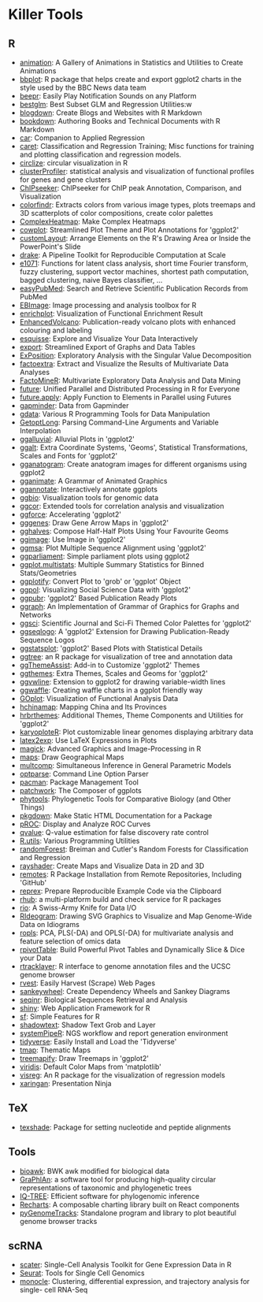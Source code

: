 # Killer Tools

## R

* [animation](https://cran.r-project.org/web/packages/animation/index.html): A Gallery of Animations in Statistics and Utilities to Create Animations
* [bbplot](https://github.com/bbc/bbplot): R package that helps create and export ggplot2 charts in the style used by the BBC News data team
* [beepr](https://cran.r-project.org/web/packages/beepr/index.html): Easily Play Notification Sounds on any Platform
* [bestglm](https://cran.r-project.org/web/packages/bestglm/index.html): Best Subset GLM and Regression Utilities:w
* [blogdown](https://cran.r-project.org/web/packages/blogdown/index.html): Create Blogs and Websites with R Markdown
* [bookdown](https://cran.rstudio.com/web/packages/bookdown/index.html): Authoring Books and Technical Documents with R Markdown
* [car](https://cran.r-project.org/web/packages/car/index.html): Companion to Applied Regression
* [caret](https://cran.r-project.org/web/packages/caret/index.html): Classification and Regression Training; Misc functions for training and plotting classification and regression models.
* [circlize](https://github.com/jokergoo/circlize): circular visualization in R
* [clusterProfiler](https://bioconductor.org/packages/release/bioc/html/clusterProfiler.html): statistical analysis and visualization of functional profiles for genes and gene clusters
* [ChIPseeker](https://www.bioconductor.org/packages/release/bioc/html/ChIPseeker.html): ChIPseeker for ChIP peak Annotation, Comparison, and Visualization
* [colorfindr](https://github.com/zumbov2/colorfindr): Extracts colors from various image types, plots treemaps and 3D scatterplots of color compositions, create color palettes
* [ComplexHeatmap](http://bioconductor.org/packages/release/bioc/html/ComplexHeatmap.html): Make Complex Heatmaps
* [cowplot](https://cran.r-project.org/web/packages/cowplot/index.html): Streamlined Plot Theme and Plot Annotations for 'ggplot2'
* [customLayout](https://cran.r-project.org/web/packages/customLayout/index.html): Arrange Elements on the R's Drawing Area or Inside the PowerPoint's Slide
* [drake](https://cran.r-project.org/web/packages/drake/index.html): A Pipeline Toolkit for Reproducible Computation at Scale
* [e1071](https://cran.r-project.org/web/packages/e1071/index.html): Functions for latent class analysis, short time Fourier transform, fuzzy clustering, support vector machines, shortest path computation, bagged clustering, naive Bayes classifier, ...
* [easyPubMed](https://cran.r-project.org/web/packages/easyPubMed/index.html): Search and Retrieve Scientific Publication Records from PubMed
* [EBImage](https://bioconductor.org/packages/release/bioc/html/EBImage.html): Image processing and analysis toolbox for R
* [enrichplot](https://bioconductor.org/packages/release/bioc/html/enrichplot.html): Visualization of Functional Enrichment Result
* [EnhancedVolcano](https://bioconductor.org/packages/release/bioc/html/EnhancedVolcano.html): Publication-ready volcano plots with enhanced colouring and labeling
* [esquisse](https://cran.r-project.org/web/packages/esquisse/index.html): Explore and Visualize Your Data Interactively
* [export](https://cran.r-project.org/web/packages/export/index.html): Streamlined Export of Graphs and Data Tables
* [ExPosition](https://cran.r-project.org/web/packages/ExPosition/index.html): Exploratory Analysis with the Singular Value Decomposition
* [factoextra](https://cran.r-project.org/web/packages/factoextra/index.html): Extract and Visualize the Results of Multivariate Data Analyses
* [FactoMineR](https://cran.r-project.org/web/packages/FactoMineR/index.html): Multivariate Exploratory Data Analysis and Data Mining
* [future](https://cran.r-project.org/web/packages/future/index.html): Unified Parallel and Distributed Processing in R for Everyone
* [future.apply](https://cran.r-project.org/web/packages/future.apply/index.html): Apply Function to Elements in Parallel using Futures
* [gapminder](https://cran.r-project.org/web/packages/gapminder/index.html): Data from Gapminder
* [gdata](https://cran.r-project.org/web/packages/gdata/index.html): Various R Programming Tools for Data Manipulation
* [GetoptLong](https://cran.r-project.org/web/packages/GetoptLong/index.html): Parsing Command-Line Arguments and Variable Interpolation
* [ggalluvial](https://cran.r-project.org/web/packages/ggalluvial/index.html): Alluvial Plots in 'ggplot2'
* [ggalt](https://cran.r-project.org/web/packages/ggalt/index.html): Extra Coordinate Systems, 'Geoms', Statistical Transformations, Scales and Fonts for 'ggplot2'
* [gganatogram](https://github.com/jespermaag/gganatogram): Create anatogram images for different organisms using ggplot2
* [gganimate](https://cran.r-project.org/web/packages/gganimate/index.html): A Grammar of Animated Graphics
* [ggannotate](https://github.com/MattCowgill/ggannotate): Interactively annotate ggplots
* [ggbio](https://bioconductor.org/packages/release/bioc/html/ggbio.html): Visualization tools for genomic data
* [ggcor](https://github.com/houyunhuang/ggcor): Extended tools for correlation analysis and visualization
* [ggforce](https://cran.r-project.org/web/packages/ggforce/index.html): Accelerating 'ggplot2'
* [gggenes](https://cran.r-project.org/web/packages/gggenes/index.html): Draw Gene Arrow Maps in 'ggplot2'
* [gghalves](https://cran.r-project.org/web/packages/gghalves/index.html): Compose Half-Half Plots Using Your Favourite Geoms
* [ggimage](https://cran.r-project.org/web/packages/ggimage/index.html): Use Image in 'ggplot2'
* [ggmsa](https://cran.r-project.org/web/packages/ggmsa/index.html): Plot Multiple Sequence Alignment using 'ggplot2'
* [ggparliament](https://github.com/RobWHickman/ggparliament): Simple parliament plots using ggplot2
* [ggplot.multistats](https://cran.r-project.org/web/packages/ggplot.multistats/index.html): Multiple Summary Statistics for Binned Stats/Geometries
* [ggplotify](https://cran.r-project.org/web/packages/ggplotify/index.html): Convert Plot to 'grob' or 'ggplot' Object
* [ggpol](https://cran.r-project.org/web/packages/ggpol/index.html): Visualizing Social Science Data with 'ggplot2'
* [ggpubr](https://cran.r-project.org/web/packages/ggpubr/index.html): 'ggplot2' Based Publication Ready Plots
* [ggraph](https://cran.r-project.org/web/packages/ggraph/index.html): An Implementation of Grammar of Graphics for Graphs and Networks
* [ggsci](https://cran.r-project.org/web/packages/ggsci/index.html): Scientific Journal and Sci-Fi Themed Color Palettes for 'ggplot2'
* [ggseqlogo](https://cran.r-project.org/web/packages/ggseqlogo/index.html): A 'ggplot2' Extension for Drawing Publication-Ready Sequence Logos
* [ggstatsplot](https://cran.r-project.org/web/packages/ggstatsplot/index.html): 'ggplot2' Based Plots with Statistical Details
* [ggtree](https://www.bioconductor.org/packages/release/bioc/html/ggtree.html): an R package for visualization of tree and annotation data
* [ggThemeAssist](https://cran.r-project.org/web/packages/ggThemeAssist/index.html): Add-in to Customize 'ggplot2' Themes
* [ggthemes](https://cran.r-project.org/web/packages/ggthemes/index.html): Extra Themes, Scales and Geoms for 'ggplot2'
* [ggvwline](https://github.com/houyunhuang/ggvwline): Extension to ggplot2 for drawing variable-width lines
* [ggwaffle](https://github.com/liamgilbey/ggwaffle): Creating waffle charts in a ggplot friendly way
* [GOplot](http://wencke.github.io/): Visualization of Functional Analysis Data
* [hchinamap](https://cran.r-project.org/web/packages/hchinamap/index.html): Mapping China and Its Provinces
* [hrbrthemes](https://cran.r-project.org/web/packages/hrbrthemes/index.html): Additional Themes, Theme Components and Utilities for 'ggplot2'
* [karyoploteR](https://bioconductor.org/packages/release/bioc/html/karyoploteR.html): Plot customizable linear genomes displaying arbitrary data
* [latex2exp](https://cran.r-project.org/web/packages/latex2exp/index.html): Use LaTeX Expressions in Plots
* [magick](https://cran.r-project.org/web/packages/magick/index.html): Advanced Graphics and Image-Processing in R
* [maps](https://cran.r-project.org/web/packages/maps/index.html): Draw Geographical Maps
* [multcomp](https://cran.r-project.org/web/packages/multcomp/index.html): Simultaneous Inference in General Parametric Models
* [optparse](https://cran.r-project.org/web/packages/optparse/index.html): Command Line Option Parser
* [pacman](https://cran.r-project.org/web/packages/pacman/index.html): Package Management Tool
* [patchwork](https://cran.r-project.org/web/packages/patchwork/index.html): The Composer of ggplots
* [phytools](https://cran.r-project.org/web/packages/phytools/index.html): Phylogenetic Tools for Comparative Biology (and Other Things)
* [pkgdown](https://cran.r-project.org/web/packages/pkgdown/index.html): Make Static HTML Documentation for a Package
* [pROC](https://cran.r-project.org/web/packages/pROC/index.html): Display and Analyze ROC Curves
* [qvalue](http://www.bioconductor.org/packages/release/bioc/html/qvalue.html): Q-value estimation for false discovery rate control
* [R.utils](https://cran.r-project.org/web/packages/R.utils/index.html): Various Programming Utilities
* [randomForest](https://cran.r-project.org/web/packages/randomForest/index.html): Breiman and Cutler's Random Forests for Classification and Regression
* [rayshader](https://cran.r-project.org/web/packages/rayshader/index.html): Create Maps and Visualize Data in 2D and 3D
* [remotes](https://cran.r-project.org/web/packages/remotes/index.html): R Package Installation from Remote Repositories, Including 'GitHub'
* [reprex](https://cran.r-project.org/web/packages/reprex/index.html): Prepare Reproducible Example Code via the Clipboard
* [rhub](https://github.com/r-hub/rhub): a multi-platform build and check service for R packages
* [rio](https://cran.r-project.org/web/packages/rio/index.html): A Swiss-Army Knife for Data I/O
* [RIdeogram](https://cran.r-project.org/web/packages/RIdeogram/index.html): Drawing SVG Graphics to Visualize and Map Genome-Wide Data on Idiograms
* [ropls](https://bioconductor.org/packages/release/bioc/html/ropls.html): PCA, PLS(-DA) and OPLS(-DA) for multivariate analysis and feature selection of omics data
* [rpivotTable](https://cran.r-project.org/web/packages/rpivotTable/index.html): Build Powerful Pivot Tables and Dynamically Slice & Dice your Data
* [rtracklayer](https://bioconductor.org/packages/release/bioc/html/rtracklayer.html): R interface to genome annotation files and the UCSC genome browser
* [rvest](https://cran.r-project.org/web/packages/rvest/index.html): Easily Harvest (Scrape) Web Pages
* [sankeywheel](https://cran.r-project.org/web/packages/sankeywheel/index.html): Create Dependency Wheels and Sankey Diagrams
* [seqinr](https://cran.r-project.org/web/packages/seqinr/index.html): Biological Sequences Retrieval and Analysis
* [shiny](https://cran.r-project.org/web/packages/shiny/index.html): Web Application Framework for R
* [sf](https://cran.r-project.org/web/packages/sf/index.html): Simple Features for R
* [shadowtext](https://cran.r-project.org/web/packages/shadowtext/index.html): Shadow Text Grob and Layer
* [systemPipeR](https://bioconductor.org/packages/release/bioc/html/systemPipeR.html): NGS workflow and report generation environment
* [tidyverse](https://cran.r-project.org/web/packages/tidyverse/index.html): Easily Install and Load the 'Tidyverse'
* [tmap](https://cran.r-project.org/web/packages/tmap/index.html): Thematic Maps
* [treemapify](https://cran.r-project.org/web/packages/treemapify/index.html): Draw Treemaps in 'ggplot2'
* [viridis](https://cran.r-project.org/web/packages/viridis/index.html): Default Color Maps from 'matplotlib'
* [visreg](https://pbreheny.github.io/visreg/): An R package for the visualization of regression models
* [xaringan](https://cran.r-project.org/web/packages/xaringan/index.html): Presentation Ninja

## TeX
* [texshade](https://ctan.org/pkg/texshade): Package for setting nucleotide and peptide alignments



## Tools

* [bioawk](https://github.com/lh3/bioawk): BWK awk modified for biological data
* [GraPhlAn](https://bitbucket.org/nsegata/graphlan/wiki/Home): a software tool for producing high-quality circular representations of taxonomic and phylogenetic trees
* [IQ-TREE](http://www.iqtree.org/): Efficient software for phylogenomic inference
* [Recharts](http://recharts.org/en-US/): A composable charting library built on React components
* [pyGenomeTracks](https://github.com/deeptools/pyGenomeTracks): Standalone program and library to plot beautiful genome browser tracks


## scRNA
* [scater](https://bioconductor.org/packages/release/bioc/html/scater.html): Single-Cell Analysis Toolkit for Gene Expression Data in R
* [Seurat](https://cran.r-project.org/web/packages/Seurat/index.html): Tools for Single Cell Genomics
* [monocle](https://www.bioconductor.org/packages/release/bioc/html/monocle.html): Clustering, differential expression, and trajectory analysis for single- cell RNA-Seq
